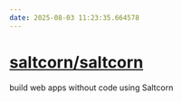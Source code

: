 ```yaml
---
date: 2025-08-03 11:23:35.664578
---
```


# [saltcorn/saltcorn](https://github.com/saltcorn/saltcorn)

build web apps without code using Saltcorn